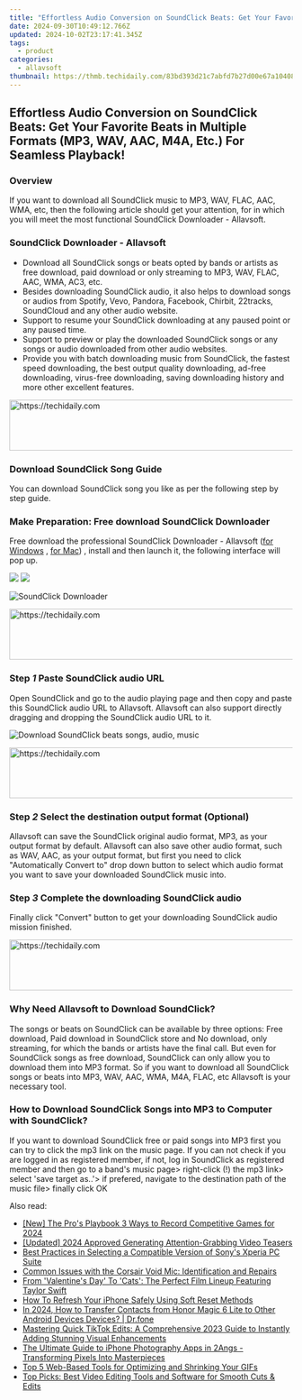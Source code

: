 ```yaml
---
title: "Effortless Audio Conversion on SoundClick Beats: Get Your Favorite Beats in Multiple Formats (MP3, WAV, AAC, M4A, Etc.) For Seamless Playback!"
date: 2024-09-30T10:49:12.766Z
updated: 2024-10-02T23:17:41.345Z
tags:
  - product
categories:
  - allavsoft
thumbnail: https://thmb.techidaily.com/83bd393d21c7abfd7b27d00e67a10408d1dab802639c40985f8dc584b2c42bbd.jpg
---
```


## Effortless Audio Conversion on SoundClick Beats: Get Your Favorite Beats in Multiple Formats (MP3, WAV, AAC, M4A, Etc.) For Seamless Playback!

### Overview

If you want to download all SoundClick music to MP3, WAV, FLAC, AAC, WMA, etc, then the following article should get your attention, for in which you will meet the most functional SoundClick Downloader - Allavsoft.

### SoundClick Downloader - Allavsoft

* Download all SoundClick songs or beats opted by bands or artists as free download, paid download or only streaming to MP3, WAV, FLAC, AAC, WMA, AC3, etc.
* Besides downloading SoundClick audio, it also helps to download songs or audios from Spotify, Vevo, Pandora, Facebook, Chirbit, 22tracks, SoundCloud and any other audio website.
* Support to resume your SoundClick downloading at any paused point or any paused time.
* Support to preview or play the downloaded SoundClick songs or any songs or audio downloaded from other audio websites.
* Provide you with batch downloading music from SoundClick, the fastest speed downloading, the best output quality downloading, ad-free downloading, virus-free downloading, saving downloading history and more other excellent features.

<!-- affiliate ads begin -->
<a href="https://aligracehair.sjv.io/c/5597632/1918719/19272" target="_top" id="1918719">
  <img src="//a.impactradius-go.com/display-ad/19272-1918719" border="0" alt="https://techidaily.com" width="728" height="90"/>
</a>
<img height="0" width="0" src="https://aligracehair.sjv.io/i/5597632/1918719/19272" style="position:absolute;visibility:hidden;" border="0" />
<!-- affiliate ads end -->

### Download SoundClick Song Guide

You can download SoundClick song you like as per the following step by step guide.

### Make Preparation: Free download SoundClick Downloader

Free download the professional SoundClick Downloader - Allavsoft ([for Windows](https://tools.techidaily.com/allavsoft/products/) , [for Mac](https://tools.techidaily.com/allavsoft/products/)) , install and then launch it, the following interface will pop up.

[![](https://www.allavsoft.com/how-to/../images/how-to/free-download-win.jpg)](https://tools.techidaily.com/allavsoft/products/) [![](https://www.allavsoft.com/how-to/../images/how-to/free-download-mac.jpg)](https://tools.techidaily.com/allavsoft/products/)

![SoundClick Downloader](https://www.allavsoft.com/how-to/../images/allavsoft/screen-shot-600.jpg)

<!-- affiliate ads begin -->
<a href="https://appsumo.8odi.net/c/5597632/2043662/7443" target="_top" id="2043662">
  <img src="//a.impactradius-go.com/display-ad/7443-2043662" border="0" alt="https://techidaily.com" width="728" height="90"/>
</a>
<img height="0" width="0" src="https://appsumo.8odi.net/i/5597632/2043662/7443" style="position:absolute;visibility:hidden;" border="0" />
<!-- affiliate ads end -->

### Step _1_ Paste SoundClick audio URL

Open SoundClick and go to the audio playing page and then copy and paste this SoundClick audio URL to Allavsoft. Allavsoft can also support directly dragging and dropping the SoundClick audio URL to it.

![Download SoundClick beats songs, audio, music](https://www.allavsoft.com/how-to/../images/how-to/spotify-to-mp3/download-and-convert-spotify-to-mp3.jpg)

<!-- affiliate ads begin -->
<a href="https://aligracehair.sjv.io/c/5597632/1880976/19272" target="_top" id="1880976">
  <img src="//a.impactradius-go.com/display-ad/19272-1880976" border="0" alt="https://techidaily.com" width="728" height="90"/>
</a>
<img height="0" width="0" src="https://aligracehair.sjv.io/i/5597632/1880976/19272" style="position:absolute;visibility:hidden;" border="0" />
<!-- affiliate ads end -->

### Step _2_ Select the destination output format (Optional)

Allavsoft can save the SoundClick original audio format, MP3, as your output format by default. Allavsoft can also save other audio format, such as WAV, AAC, as your output format, but first you need to click "Automatically Convert to" drop down button to select which audio format you want to save your downloaded SoundClick music into.

### Step _3_ Complete the downloading SoundClick audio

Finally click "Convert" button to get your downloading SoundClick audio mission finished.

<!-- affiliate ads begin -->
<a href="https://appsumo.8odi.net/c/5597632/2137378/7443" target="_top" id="2137378">
  <img src="//a.impactradius-go.com/display-ad/7443-2137378" border="0" alt="https://techidaily.com" width="600" height="90"/>
</a>
<img height="0" width="0" src="https://appsumo.8odi.net/i/5597632/2137378/7443" style="position:absolute;visibility:hidden;" border="0" />
<!-- affiliate ads end -->

### Why Need Allavsoft to Download SoundClick?

The songs or beats on SoundClick can be available by three options: Free download, Paid download in SoundClick store and No download, only streaming, for which the bands or artists have the final call. But even for SoundClick songs as free download, SoundClick can only allow you to download them into MP3 format. So if you want to download all SoundClick songs or beats into MP3, WAV, AAC, WMA, M4A, FLAC, etc Allavsoft is your necessary tool.

### How to Download SoundClick Songs into MP3 to Computer with SoundClick?

If you want to download SoundClick free or paid songs into MP3 first you can try to click the mp3 link on the music page. If you can not check if you are logged in as registered member, if not, log in SoundClick as registered member and then go to a band's music page> right-click (!) the mp3 link> select 'save target as..'> if prefered, navigate to the destination path of the music file> finally click OK

<ins class="adsbygoogle"
     style="display:block"
     data-ad-format="autorelaxed"
     data-ad-client="ca-pub-7571918770474297"
     data-ad-slot="1223367746"></ins>

<ins class="adsbygoogle"
     style="display:block"
     data-ad-client="ca-pub-7571918770474297"
     data-ad-slot="8358498916"
     data-ad-format="auto"
     data-full-width-responsive="true"></ins>

<span class="atpl-alsoreadstyle">Also read:</span>
<div><ul>
<li><a href="https://screen-sharing-recording.techidaily.com/new-the-pros-playbook-3-ways-to-record-competitive-games-for-2024/"><u>[New] The Pro's Playbook 3 Ways to Record Competitive Games for 2024</u></a></li>
<li><a href="https://eaxpv-info.techidaily.com/updated-2024-approved-generating-attention-grabbing-video-teasers/"><u>[Updated] 2024 Approved Generating Attention-Grabbing Video Teasers</u></a></li>
<li><a href="https://win-special.techidaily.com/best-practices-in-selecting-a-compatible-version-of-sonys-xperia-pc-suite/"><u>Best Practices in Selecting a Compatible Version of Sony's Xperia PC Suite</u></a></li>
<li><a href="https://sound-issues.techidaily.com/common-issues-with-the-corsair-void-mic-identification-and-repairs/"><u>Common Issues with the Corsair Void Mic: Identification and Repairs</u></a></li>
<li><a href="https://technical-tips.techidaily.com/from-valentines-day-to-cats-the-perfect-film-lineup-featuring-taylor-swift/"><u>From 'Valentine's Day' To 'Cats': The Perfect Film Lineup Featuring Taylor Swift</u></a></li>
<li><a href="https://fox-that.techidaily.com/how-to-refresh-your-iphone-safely-using-soft-reset-methods/"><u>How To Refresh Your iPhone Safely Using Soft Reset Methods</u></a></li>
<li><a href="https://android-transfer.techidaily.com/in-2024-how-to-transfer-contacts-from-honor-magic-6-lite-to-other-android-devices-devices-drfone-by-drfone-transfer-from-android-transfer-from-android/"><u>In 2024, How to Transfer Contacts from Honor Magic 6 Lite to Other Android Devices Devices? | Dr.fone</u></a></li>
<li><a href="https://win-special.techidaily.com/mastering-quick-tiktok-edits-a-comprehensive-2023-guide-to-instantly-adding-stunning-visual-enhancements/"><u>Mastering Quick TikTok Edits: A Comprehensive 2023 Guide to Instantly Adding Stunning Visual Enhancements</u></a></li>
<li><a href="https://win-special.techidaily.com/the-ultimate-guide-to-iphone-photography-apps-in-2angs-transforming-pixels-into-masterpieces/"><u>The Ultimate Guide to iPhone Photography Apps in 2Angs - Transforming Pixels Into Masterpieces</u></a></li>
<li><a href="https://win-special.techidaily.com/top-5-web-based-tools-for-optimizing-and-shrinking-your-gifs/"><u>Top 5 Web-Based Tools for Optimizing and Shrinking Your GIFs</u></a></li>
<li><a href="https://win-special.techidaily.com/top-picks-best-video-editing-tools-and-software-for-smooth-cuts-and-edits/"><u>Top Picks: Best Video Editing Tools and Software for Smooth Cuts & Edits</u></a></li>
</ul></div>

